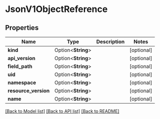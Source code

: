 # JsonV1ObjectReference

## Properties

Name | Type | Description | Notes
------------ | ------------- | ------------- | -------------
**kind** | Option<**String**> |  | [optional]
**api_version** | Option<**String**> |  | [optional]
**field_path** | Option<**String**> |  | [optional]
**uid** | Option<**String**> |  | [optional]
**namespace** | Option<**String**> |  | [optional]
**resource_version** | Option<**String**> |  | [optional]
**name** | Option<**String**> |  | [optional]

[[Back to Model list]](../README.md#documentation-for-models) [[Back to API list]](../README.md#documentation-for-api-endpoints) [[Back to README]](../README.md)



